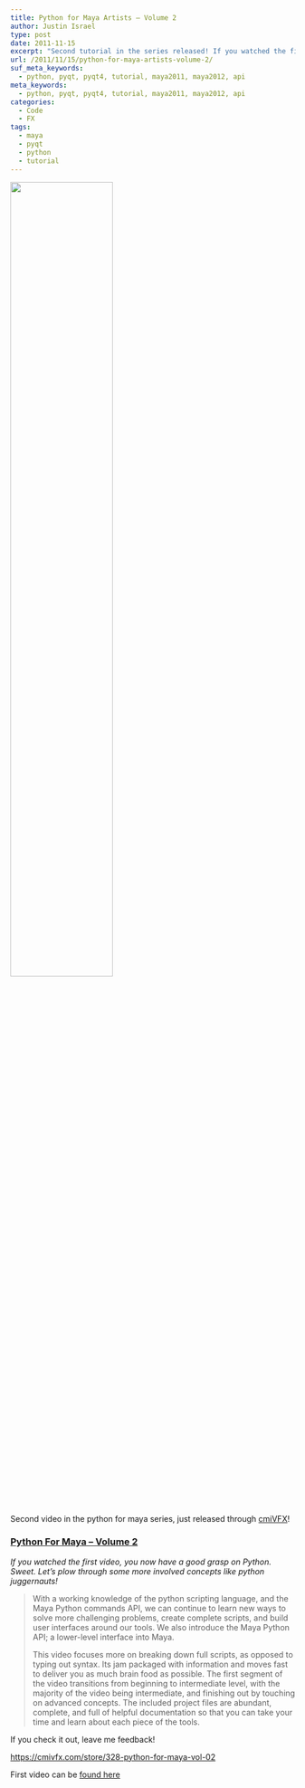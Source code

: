 ```yaml
---
title: Python for Maya Artists – Volume 2
author: Justin Israel
type: post
date: 2011-11-15
excerpt: "Second tutorial in the series released! If you watched the first video, you now have a good grasp on Python. Sweet. Let's plow through some more involved concepts like python juggernauts!"
url: /2011/11/15/python-for-maya-artists-volume-2/
suf_meta_keywords:
  - python, pyqt, pyqt4, tutorial, maya2011, maya2012, api
meta_keywords:
  - python, pyqt, pyqt4, tutorial, maya2011, maya2012, api
categories:
  - Code
  - FX
tags:
  - maya
  - pyqt
  - python
  - tutorial
---
```

[<img class="alignnone" src="/wp-content/uploads/2011/11/maya_python_vol2.jpg" alt="" width="60%" height="60%" />](https://cmivfx.com/store/328-python-for-maya-vol-02)

Second video in the python for maya series, just released through [cmiVFX](http://www.cmivfx.com)!

### [Python For Maya &#8211; Volume 2](https://cmivfx.com/store/328-python-for-maya-vol-02)

_If you watched the first video, you now have a good grasp on Python. Sweet. Let&#8217;s plow through some more involved concepts like python juggernauts!_

> With a working knowledge of the python scripting language, and the Maya Python commands API, we can continue to learn new ways to solve more challenging problems, create complete scripts, and build user interfaces around our tools. We also introduce the Maya Python API; a lower-level interface into Maya.
> 
> This video focuses more on breaking down full scripts, as opposed to typing out syntax. Its jam packaged with information and moves fast to deliver you as much brain food as possible. The first segment of the video transitions from beginning to intermediate level, with the majority of the video being intermediate, and finishing out by touching on advanced concepts. The included project files are abundant, complete, and full of helpful documentation so that you can take your time and learn about each piece of the tools.

If you check it out, leave me feedback!
  
<https://cmivfx.com/store/328-python-for-maya-vol-02>

First video can be [found here](/2011/10/08/intro-to-python-for-maya-artists-tutorial/)
